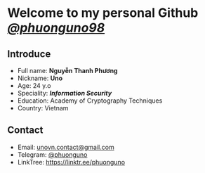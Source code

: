 # Welcome to my personal Github [*@phuonguno98*](https://github.com/phuonguno98/)

## Introduce

* Full name: **Nguyễn Thanh Phương**
* Nickname: **Uno**
* Age: 24 y.o
* Speciality: ***Information Security***
* Education: Academy of Cryptography Techniques
* Country: Vietnam

## Contact

* Email: <unovn.contact@gmail.com>
* Telegram: [@phuonguno](https://t.me/phuonguno)
* LinkTree: <https://linktr.ee/phuonguno>

